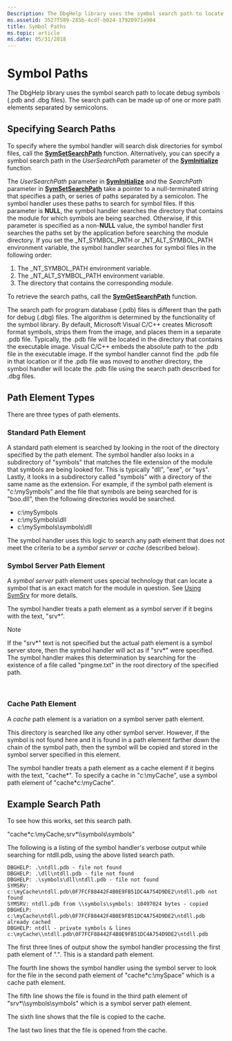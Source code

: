 ```yaml
---
Description: The DbgHelp library uses the symbol search path to locate debug symbols (.pdb and .dbg files). The search path can be made up of one or more path elements separated by semicolons.
ms.assetid: 3527f589-285b-4cdf-b024-17920971a904
title: Symbol Paths
ms.topic: article
ms.date: 05/31/2018
---
```


# Symbol Paths

The DbgHelp library uses the symbol search path to locate debug symbols (.pdb and .dbg files). The search path can be made up of one or more path elements separated by semicolons.

## Specifying Search Paths

To specify where the symbol handler will search disk directories for symbol files, call the [**SymSetSearchPath**](/windows/desktop/api/Dbghelp/nf-dbghelp-symsetsearchpath) function. Alternatively, you can specify a symbol search path in the *UserSearchPath* parameter of the [**SymInitialize**](/windows/desktop/api/Dbghelp/nf-dbghelp-syminitialize) function.

The *UserSearchPath* parameter in [**SymInitialize**](/windows/desktop/api/Dbghelp/nf-dbghelp-syminitialize) and the *SearchPath* parameter in [**SymSetSearchPath**](/windows/desktop/api/Dbghelp/nf-dbghelp-symsetsearchpath) take a pointer to a null-terminated string that specifies a path, or series of paths separated by a semicolon. The symbol handler uses these paths to search for symbol files. If this parameter is **NULL**, the symbol handler searches the directory that contains the module for which symbols are being searched. Otherwise, if this parameter is specified as a non-**NULL** value, the symbol handler first searches the paths set by the application before searching the module directory. If you set the \_NT\_SYMBOL\_PATH or \_NT\_ALT\_SYMBOL\_PATH environment variable, the symbol handler searches for symbol files in the following order:

1. The \_NT\_SYMBOL\_PATH environment variable.
2. The \_NT\_ALT\_SYMBOL\_PATH environment variable.
3. The directory that contains the corresponding module.

To retrieve the search paths, call the [**SymGetSearchPath**](/windows/desktop/api/Dbghelp/nf-dbghelp-symgetsearchpath) function.

The search path for program database (.pdb) files is different than the path for debug (.dbg) files. The algorithm is determined by the functionality of the symbol library. By default, Microsoft Visual C/C++ creates Microsoft format symbols, strips them from the image, and places them in a separate .pdb file. Typically, the .pdb file will be located in the directory that contains the executable image. Visual C/C++ embeds the absolute path to the .pdb file in the executable image. If the symbol handler cannot find the .pdb file in that location or if the .pdb file was moved to another directory, the symbol handler will locate the .pdb file using the search path described for .dbg files.

## Path Element Types

There are three types of path elements.

### Standard Path Element

A standard path element is searched by looking in the root of the directory specified by the path element. The symbol handler also looks in a subdirectory of "symbols" that matches the file extension of the module that symbols are being looked for. This is typically "dll", "exe", or "sys". Lastly, it looks in a subdirectory called "symbols" with a directory of the same name as the extension. For example, if the symbol path element is "c:\\mySymbols" and the file that symbols are being searched for is "boo.dll", then the following directories would be searched.

- c:\\mySymbols  
- c:\\mySymbols\\dll  
- c:\\mySymbols\\symbols\\dll  

The symbol handler uses this logic to search any path element that does not meet the criteria to be a *symbol server* or *cache* (described below).

### Symbol Server Path Element

A *symbol server* path element uses special technology that can locate a symbol that is an exact match for the module in question. See [Using SymSrv](using-symsrv.md) for more details.

The symbol handler treats a path element as a symbol server if it begins with the text, "srv\*".

> [!Note]  
> If the "srv\*" text is not specified but the actual path element is a symbol server store, then the symbol handler will act as if "srv\*" were specified. The symbol handler makes this determination by searching for the existence of a file called "pingme.txt" in the root directory of the specified path.

 

### Cache Path Element

A *cache* path element is a variation on a symbol server path element.

This directory is searched like any other symbol server. However, if the symbol is not found here and it is found in a path element farther down the chain of the symbol path, then the symbol will be copied and stored in the symbol server specified in this element.

The symbol handler treats a path element as a cache element if it begins with the text, "cache*". To specify a cache in "c:\\myCache", use a symbol path element of "cache\*c:\\myCache".

## Example Search Path

To see how this works, set this search path.

"cache\*c:\myCache;srv\*\\\\symbols\symbols"

<!-- 
See example from https://docs.microsoft.com/windows-hardware/drivers/debugger/symbol-path
cache\*c:\MySymbols;srv\*https://msdl.microsoft.com/download/symbols
-->

The following is a listing of the symbol handler's verbose output while searching for ntdll.pdb, using the above listed search path.

```
DBGHELP: .\ntdll.pdb - file not found
DBGHELP: .\dll\ntdll.pdb - file not found
DBGHELP: .\symbols\dll\ntdll.pdb - file not found
SYMSRV: c:\myCache\ntdll.pdb\0F7FCF88442F4B0E9FB51DC4A754D9DE2\ntdll.pdb not found
SYMSRV: ntdll.pdb from \\symbols\symbols: 10497024 bytes - copied
DBGHELP: c:\myCache\ntdll.pdb\0F7FCF88442F4B0E9FB51DC4A754D9DE2\ntdll.pdb already cached
DBGHELP: ntdll - private symbols & lines
c:\myCache\\ntdll.pdb\0F7FCF88442F4B0E9FB51DC4A754D9DE2\ntdll.pdb
```

The first three lines of output show the symbol handler processing the first path element of ".". This is a standard path element.

The fourth line shows the symbol handler using the symbol server to look for the file in the second path element of "cache\*c:\mySpace" which is a cache path element.

The fifth line shows the file is found in the third path element of "srv\*\\\\symbols\symbols" which is a symbol server path element.

The sixth line shows that the file is copied to the cache.

The last two lines that the file is opened from the cache.
